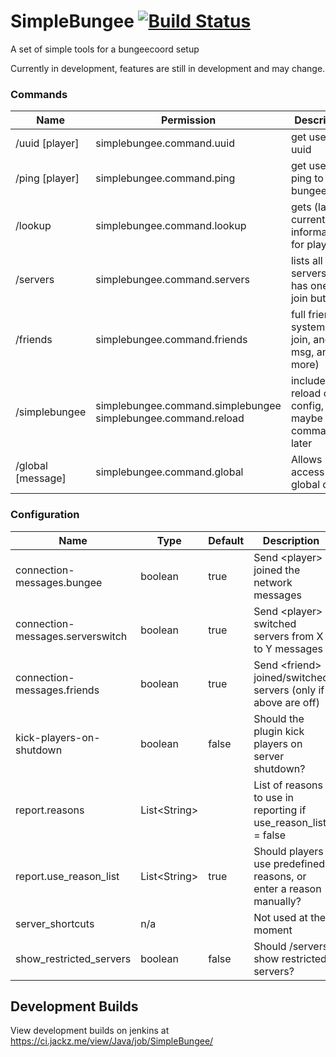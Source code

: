 # SimpleBungee [![Build Status](https://ci.jackz.me/view/Java/job/SimpleBungee/badge/icon)](https://ci.jackz.me/view/Java/job/SimpleBungee/)
A set of simple tools for a bungeecoord setup

Currently in development, features are still in development and may change.

### Commands
|  Name              |  Permission                                                     |  Description                                         |
|--------------------|-----------------------------------------------------------------|------------------------------------------------------|
| /uuid [player]     | simplebungee.command.uuid                                       | get users uuid                                       |
| /ping [player]     | simplebungee.command.ping                                       | get users ping to bungeecoord                        |
| /lookup <username> | simplebungee.command.lookup                                     | gets (last, or current) information for player       |
| /servers           | simplebungee.command.servers                                    | lists all servers and has one click join button      |
| /friends           | simplebungee.command.friends                                    | full friend system (can join, and msg, and more)     |
| /simplebungee      | simplebungee.command.simplebungee  simplebungee.command.reload  | includes reload of config, maybe more commands later |
| /global [message]  | simplebungee.command.global                                     | Allows access to global chat

### Configuration

| Name                             |  Type           | Default |  Description |
|----------------------------------|-----------------|---------|--------------|
| connection-messages.bungee       | boolean         | true    |  Send \<player> joined the network messages            |
| connection-messages.serverswitch | boolean         | true    |  Send \<player> switched servers from X to Y messages            |
| connection-messages.friends      | boolean         | true    |  Send \<friend> joined/switched servers (only if above are off)            |
| kick-players-on-shutdown         | boolean         | false   |  Should the plugin kick players on server shutdown?
| report.reasons                   | List\<String>   |         |  List of reasons to use in reporting if use_reason_list = false
| report.use_reason_list           | List\<String>   | true    |  Should players use predefined reasons, or enter a reason manually?
| server_shortcuts                 | n/a             |         |  Not used at the moment
| show_restricted_servers          | boolean         | false   | Should /servers show restricted servers?
## Development Builds
View development builds on jenkins at https://ci.jackz.me/view/Java/job/SimpleBungee/

